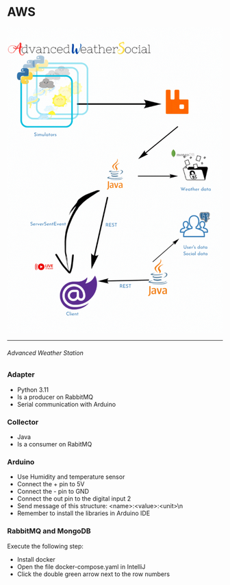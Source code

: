 <h1>AWS</h1>
<img src=".\Media\AdvancedWeatherStation.gif">
<hr>
<h6>Advanced Weather Station</h6>

<h3>Adapter</h3>
<ul>
    <li>Python 3.11</li>
    <li>Is a producer on RabbitMQ</li>
    <li>Serial communication with Arduino</li>
</ul>
<h3>Collector</h3>
<ul>
    <li>Java</li>
    <li>Is a consumer on RabitMQ</li>
</ul>
<h3>Arduino</h3>
<ul>
    <li>Use Humidity and temperature sensor</li>
    <li>Connect the + pin to 5V</li>
    <li>Connect the - pin to GND</li>
    <li>Connect the out pin to the digital input 2</li>
    <li>Send message of this structure: &lt;name&gt;:&lt;value&gt;:&lt;unit&gt;\n</li>
    <li>Remember to install the libraries in Arduino IDE</li>
</ul>

<h3>RabbitMQ and MongoDB</h3>
<div>
    Execute the following step:
    <ul>
        <li>Install docker</li>
        <li>Open the file docker-compose.yaml in IntelliJ</li>
        <li>Click the double green arrow next to the row numbers</li>
    </ul>   
</div>

